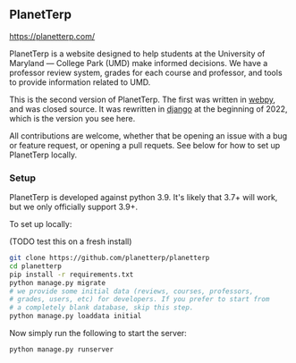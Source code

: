 ## PlanetTerp

<https://planetterp.com/>

PlanetTerp is a website designed to help students at the University of Maryland — College Park (UMD) make informed decisions. We have a professor review system, grades for each course and professor, and tools to provide information related to UMD.

This is the second version of PlanetTerp. The first was written in [webpy](https://github.com/webpy/webpy), and was closed source. It was rewritten in [django](https://github.com/django/django) at the beginning of 2022, which is the version you see here.

All contributions are welcome, whether that be opening an issue with a bug or feature request, or opening a pull requets. See below for how to set up PlanetTerp locally.

### Setup

PlanetTerp is developed against python 3.9. It's likely that 3.7+ will work, but we only officially support 3.9+.

To set up locally:

(TODO test this on a fresh install)

```bash
git clone https://github.com/planetterp/planetterp
cd planetterp
pip install -r requirements.txt
python manage.py migrate
# we provide some initial data (reviews, courses, professors,
# grades, users, etc) for developers. If you prefer to start from
# a completely blank database, skip this step.
python manage.py loaddata initial
```

Now simply run the following to start the server:

```bash
python manage.py runserver
```
